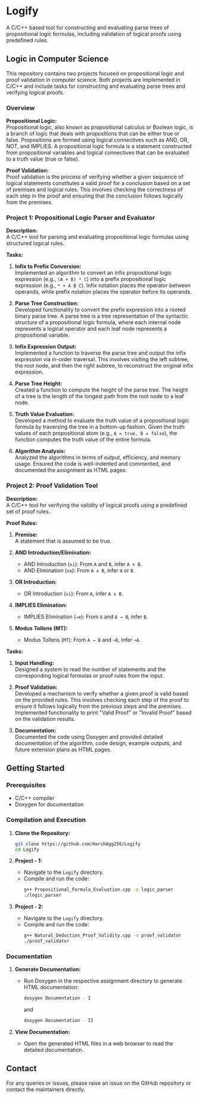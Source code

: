 # Logify
A C/C++ based tool for constructing and evaluating parse trees of propositional logic formulas, including validation of logical proofs using predefined rules.

## Logic in Computer Science

This repository contains two projects focused on propositional logic and proof validation in computer science. Both projects are implemented in C/C++ and include tasks for constructing and evaluating parse trees and verifying logical proofs.

### Overview

**Propositional Logic:**  
Propositional logic, also known as propositional calculus or Boolean logic, is a branch of logic that deals with propositions that can be either true or false. Propositions are formed using logical connectives such as AND, OR, NOT, and IMPLIES. A propositional logic formula is a statement constructed from propositional variables and logical connectives that can be evaluated to a truth value (true or false).

**Proof Validation:**  
Proof validation is the process of verifying whether a given sequence of logical statements constitutes a valid proof for a conclusion based on a set of premises and logical rules. This involves checking the correctness of each step in the proof and ensuring that the conclusion follows logically from the premises.

### Project 1: Propositional Logic Parser and Evaluator

**Description:**  
A C/C++ tool for parsing and evaluating propositional logic formulas using structured logical rules.

**Tasks:**
1. **Infix to Prefix Conversion:**  
   Implemented an algorithm to convert an infix propositional logic expression (e.g., `(A + B) * C`) into a prefix propositional logic expression (e.g., `* + A B C`). Infix notation places the operator between operands, while prefix notation places the operator before its operands.
   
2. **Parse Tree Construction:**  
   Developed functionality to convert the prefix expression into a rooted binary parse tree. A parse tree is a tree representation of the syntactic structure of a propositional logic formula, where each internal node represents a logical operator and each leaf node represents a propositional variable.
   
3. **Infix Expression Output:**  
   Implemented a function to traverse the parse tree and output the infix expression via in-order traversal. This involves visiting the left subtree, the root node, and then the right subtree, to reconstruct the original infix expression.
   
4. **Parse Tree Height:**  
   Created a function to compute the height of the parse tree. The height of a tree is the length of the longest path from the root node to a leaf node.
   
5. **Truth Value Evaluation:**  
   Developed a method to evaluate the truth value of a propositional logic formula by traversing the tree in a bottom-up fashion. Given the truth values of each propositional atom (e.g., `A = true, B = false`), the function computes the truth value of the entire formula.
   
6. **Algorithm Analysis:**  
   Analyzed the algorithms in terms of output, efficiency, and memory usage. Ensured the code is well-indented and commented, and documented the assignment as HTML pages.

### Project 2: Proof Validation Tool

**Description:**  
A C/C++ tool for verifying the validity of logical proofs using a predefined set of proof rules.

**Proof Rules:**
1. **Premise:**  
   A statement that is assumed to be true.
   
2. **AND Introduction/Elimination:**  
   - AND Introduction (`∧i`): From `A` and `B`, infer `A ∧ B`.
   - AND Elimination (`∧e`): From `A ∧ B`, infer `A` or `B`.
   
3. **OR Introduction:**  
   - OR Introduction (`∨i`): From `A`, infer `A ∨ B`.
   
4. **IMPLIES Elimination:**  
   - IMPLIES Elimination (`→e`): From `A` and `A → B`, infer `B`.
   
5. **Modus Tollens (MT):**  
   - Modus Tollens (`MT`): From `A → B` and `¬B`, infer `¬A`.

**Tasks:**
1. **Input Handling:**  
   Designed a system to read the number of statements and the corresponding logical formulas or proof rules from the input.
   
2. **Proof Validation:**  
   Developed a mechanism to verify whether a given proof is valid based on the provided rules. This involves checking each step of the proof to ensure it follows logically from the previous steps and the premises. Implemented functionality to print "Valid Proof" or "Invalid Proof" based on the validation results.
   
3. **Documentation:**  
   Documented the code using Doxygen and provided detailed documentation of the algorithm, code design, example outputs, and future extension plans as HTML pages.

## Getting Started

### Prerequisites

- C/C++ compiler
- Doxygen for documentation

### Compilation and Execution

1. **Clone the Repository:**
   ```sh
   git clone https://github.com/HarshAgg256/Logify
   cd Logify
   ```

2. **Project - 1:**
   - Navigate to the `Logify` directory.
   - Compile and run the code:
     ```sh
     g++ Propositional_Formula_Evaluation.cpp -o logic_parser
     ./logic_parser
     ```

3. **Project - 2:**
   - Navigate to the `Logify` directory.
   - Compile and run the code:
     ```sh
     g++ Natural_Deduction_Proof_Validity.cpp -o proof_validator
     ./proof_validator
     ```

### Documentation

1. **Generate Documentation:**
   - Run Doxygen in the respective assignment directory to generate HTML documentation:
     ```sh
     doxygen Documentation - I 
     ```
     and
     ```sh
     doxygen Documentation - II
     ```
           

2. **View Documentation:**
   - Open the generated HTML files in a web browser to read the detailed documentation.

## Contact

For any queries or issues, please raise an issue on the GitHub repository or contact the maintainers directly.
